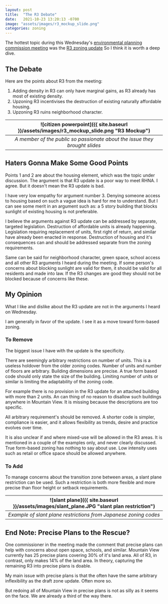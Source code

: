 ```yaml
---
layout: post
title:  "The R3 Debate"
date:   2021-10-23 13:20:13 -0700
image: "assets/images/r3_mockup_slide.png"
categories: zoning
---
```


The hottest topic during this Wednesday's [environmental planning commission meeting](https://youtu.be/7UxzP8gxYDA) was the [R3 zoning update](https://www.mountainview.gov/depts/comdev/planning/activeprojects/r3update.asp)
So I think it is worth a deep dive.

## The Debate

Here are the points about R3 from the meeting:

1. Adding density in R3 can only have marginal gains, as R3 already has most of existing density.
2. Upzoning R3 incentivises the destruction of existing naturally affordable housing.
3. Upzoning R3 ruins neighborhood character.

|![citizen powerpoint]({{ site.baseurl }}/assets/images/r3_mockup_slide.png "R3 Mockup")|
|:--:|
|*A member of the public so passionate about the issue they brought slides*|

## Haters Gonna Make Some Good Points

Points 1 and 2 are about the housing element, which was the topic under discussion.
The argument is that R3 update is a poor way to meet RHNA. I agree.
But it doesn't mean the R3 update is bad.

I have very low empathy for argument number 3.
Denying someone access to housing based on such a vague idea is hard for me to understand.
But I can see some merit in an argument such as: a 5 story building that blocks sunlight of existing housing is not preferable.

I believe the arguments against R3 update can be addressed by separate, targeted legislation.
Destruction of affordable units is already happening.
Legislation requiring replacement of units, first right of return, and similar have already been enacted in response.
Destruction of housing and it's consequences can and should be addressed separate from the zoning requirements.

Same can be said for neighborhood character, green space, school access and all other R3 arguments I heard during the meeting.
If some person's concerns about blocking sunlight are valid for them, it should be valid for all residents and made into law.
If the R3 changes are good they should not be blocked because of concerns like these.

## My Opinion

What I like and dislike about the R3 update are not in the arguments I heard on Wednesday.

I am generally in favor of the update. I see it as a move toward form-based zoning.

### To Remove

The biggest issue I have with the update is the specificity.

There are seemingly arbitrary restrictions on number of units.
This is a useless holdover from the older zoning codes. Number of units and number of floors are arbitrary.
Building dimensions are precise. A true form based code should only state the size of the building.
Limiting number of units or similar is limiting the adaptability of the zoning code.

For example there is no provision in the R3 update for an attached building with more than 2 units.
An can thing of no reason to disallow such buildings anywhere in Mountain View.
It is missing because the descriptions are too specific.

All arbitrary requirement's should be removed.
A shorter code is simpler, compliance is easier, and it allows flexibility as trends, desire and practice evolves over time.

It is also unclear if and where mixed-use will be allowed in the R3 areas. It is mentioned in a couple of the examples only, and never clearly discussed.
True form-based zoning has nothing to say about use. Low intensity uses such as retail or office space should be allowed anywhere.

### To Add

To manage concerns about the transition zone between areas, a slant plane restriction can be used.
Such a restriction is both more flexible and more precise than floor height or setback requirements.

|![slant plane]({{ site.baseurl }}/assets/images/slant_plane.JPG "slant plan restriction")|
|:--:|
|*Example of slant plane restrictions from Japanese zoning codes*|

## End Note: Precise Plans to the Rescue?

One commissioner in the meeting made the comment that precise plans can help with concerns about open space, schools, and similar.
Mountain View currently has 25 precise plans covering 30% of it's land area. All of R3, in contrast, only makes 14% of the land area.
In theory, capturing the remaining R3 into precise plans is doable.

My main issue with precise plans is that the often have the same arbitrary inflexibility as the draft zone update.
Often more so.

But redoing all of Mountain View in precise plans is not as silly as it seems on the face. We are already a third of the way there.
